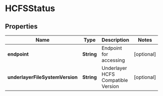 
# HCFSStatus

## Properties
Name | Type | Description | Notes
------------ | ------------- | ------------- | -------------
**endpoint** | **String** | Endpoint for accessing |  [optional]
**underlayerFileSystemVersion** | **String** | Underlayer HCFS Compatible Version |  [optional]



